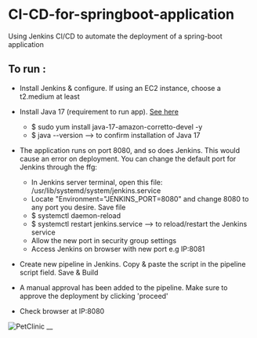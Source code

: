 # CI-CD-for-springboot-application
Using Jenkins CI/CD to automate the deployment of a spring-boot application  

## To run :  
- Install Jenkins & configure. If using an EC2 instance, choose a t2.medium at least  
- Install Java 17 (requirement to run app). [See here](https://devopscube.com/install-maven-guide/)  
  - $ sudo yum install java-17-amazon-corretto-devel -y  
  - $ java --version   	--> to confirm installation of Java 17  
- The application runs on port 8080, and so does Jenkins. This would cause an error on deployment. You can change the default port for Jenkins through the ffg:  
  - In Jenkins server terminal, open this file: /usr/lib/systemd/system/jenkins.service  
  - Locate "Environment="JENKINS_PORT=8080" and change 8080 to any port you desire. Save file   
  - $ systemctl daemon-reload  
  - $ systemctl restart jenkins.service     --> to reload/restart the Jenkins service  
  - Allow the new port in security group settings  
  - Access Jenkins on browser with new port e.g IP:8081  

- Create new pipeline in Jenkins. Copy & paste the script in the pipeline script field. Save & Build  
- A manual approval has been added to the pipeline. Make sure to approve the deployment by clicking 'proceed'  
- Check browser at IP:8080  

![PetClinic __](https://github.com/Lily-G1/CI-CD-for-springboot-application/assets/104821662/3ef68896-e4dd-4690-abb0-af9b71c74fc9)



